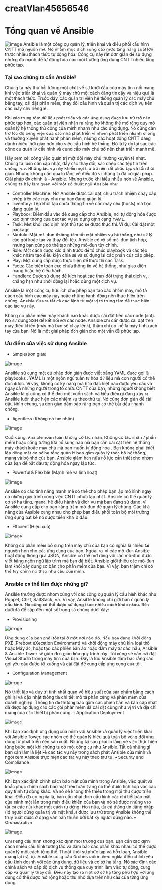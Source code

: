 # creatVlan45656546

# Tổng quan về Ansible
![image](https://user-images.githubusercontent.com/129259654/229782993-26794af9-4404-4240-b431-dbfa73c13a01.png)
  Ansible là một công cụ quản lý, triển khai và điều phối cấu hình CNTT mã nguồn mở. Nó nhằm mục đích cung cấp mức tăng năng suất lớn trước nhiều thách thức tự động hóa. Công cụ này rất đơn giản để sử dụng nhưng đủ mạnh để tự động hóa các môi trường ứng dụng CNTT nhiều tầng phức tạp.
 ### Tại sao chúng ta cần Ansible?
  Chúng ta hãy thử hồi tưởng một chút về sự khởi đầu của máy tính nối mạng khi việc triển khai và quản lý máy chủ một cách đáng tin cậy và hiệu quả là một thách thức. Trước đây, các quản trị viên hệ thống quản lý các máy chủ bằng tay, cài đặt phần mềm, thay đổi cấu hình và quản trị các dịch vụ trên các máy chủ riêng lẻ.
  
  Khi các trung tâm dữ liệu phát triển và các ứng dụng được lưu trữ trở nên phức tạp hơn, các quản trị viên nhận ra rằng họ không thể mở rộng quy mô quản lý hệ thống thủ công của mình nhanh như các ứng dụng. Nó cũng cản trở tốc độ công việc của các nhà phát triển vì nhóm phát triển nhanh chóng và thường xuyên phát hành phần mềm, nhưng các hoạt động CNTT đang dành nhiều thời gian hơn cho việc cấu hình hệ thống. Đó là lý do tại sao các công cụ quản lý cấu hình và cung cấp máy chủ trở nên phát triển mạnh mẽ.
  
Hãy xem xét công việc quản trị một đội máy chủ thường xuyên tẻ nhạt. Chúng ta luôn cần cập nhật, đẩy các thay đổi, sao chép các tệp tin trên chúng, v.v. Những tác vụ này khiến mọi thứ trở nên rất phức tạp và tốn thời gian. Nhưng không cần quá lo lắng về điều đó vì chúng ta đã có giải pháp. Giải pháp đó chính là - Ansible. Nhưng trước khi hiểu nhiều hơn về Ansible, chúng ta hãy làm quen với một số thuật ngữ Ansible như:
+ Controller Machine: Nơi Ansible được cài đặt, chịu trách nhiệm chạy cấp phép trên các máy chủ mà bạn đang quản lý.
+ Inventory: Tệp khởi tạo chứa thông tin về các máy chủ (hosts) mà bạn đang quản lý.
+ Playbook: Điểm đầu vào để cung cấp cho Ansible, nơi tự động hóa được xác định thông qua các tác vụ sử dụng định dạng YAML.
+ Task: Một khối xác định một thủ tục sẽ được thực thi. Ví dụ: Cài đặt một package
+ Module: Một mô-đun thường tóm tắt một nhiệm vụ hệ thống, như xử lý các gói hoặc tạo và thay đổi tệp. Ansible có vô số mô-đun tích hợp, nhưng bạn cũng có thể tạo những mô-đun tùy chỉnh.
+ Role: Một cách được xác định trước để tổ chức playbook và các tệp khác nhằm tạo điều kiện chia sẻ và sử dụng lại các phần của cấp phép.
+ Play: Một cung cấp được thực hiện để thực thi các Task.
+ Facts: Các biến toàn cục chứa thông tin về hệ thống, như giao diện mạng hoặc hệ điều hành.
+ Handlers: Được sử dụng để kích hoạt các thay đổi trạng thái dịch vụ, chẳng hạn như khởi động lại hoặc dừng một dịch vụ.

Ansible là một công cụ hữu ích cho phép bạn tạo các nhóm máy, mô tả cách cấu hình các máy này hoặc những hành động nên thực hiện trên chúng. Ansible đưa ra tất cả các lệnh từ một vị trí trung tâm để thực hiện các tác vụ này.
  
Không có phần mềm máy khách nào khác được cài đặt trên các node (nút). Nó sử dụng SSH để kết nối với các node. Ansible chỉ cần được cài đặt trên máy điều khiển (máy mà bạn sẽ chạy lệnh), thậm chí có thể là máy tính xách tay của bạn. Nó là một giải pháp đơn giản cho một vấn đề phức tạp. 
 ### Ưu điểm của việc sử dụng Ansible
 - Simple(Đơn giản)
 
 ![image](https://user-images.githubusercontent.com/129259654/229785341-555e0de3-6eb0-4156-a711-221c82e7824b.png)
 
Ansible sử dụng một cú pháp đơn giản được viết bằng YAML được gọi là playbooks . YAML là một ngôn ngữ tuần tự hóa dữ liệu mà con người có thể đọc được. Vì vậy, không có kỹ năng mã hóa đặc biệt nào được yêu cầu và ngay cả những người trong tổ chức CNTT của bạn, những người không biết Ansible là gì cũng có thể đọc một cuốn sách và hiểu điều gì đang xảy ra. Ansible luôn thực hiện các nhiệm vụ theo thứ tự. Nó cũng đơn giản để cài đặt. Nhìn chung, sự đơn giản đảm bảo rằng bạn có thể bắt đầu nhanh chóng.

- Agentless (Không có tác nhân)

![image](https://user-images.githubusercontent.com/129259654/229785439-f3f6c9a1-4acd-4625-bf46-24eee5d1d89e.png)

Cuối cùng, Ansible hoàn toàn không có tác nhân. Không có tác nhân / phần mềm hoặc cổng tường lửa bổ sung nào mà bạn cần cài đặt trên hệ thống máy khách hoặc máy chủ mà bạn muốn tự động hóa .  Bạn không phải thiết lập riêng một cơ sở hạ tầng quản lý bao gồm quản lý toàn bộ hệ thống, mạng và bộ nhớ của bạn. Ansible giảm hơn nữa nỗ lực cần thiết cho nhóm của bạn để bắt đầu tự động hóa ngay lập tức.
- Powerful & Flexible (Mạnh mẽ và linh hoạt)

![image](https://user-images.githubusercontent.com/129259654/229785612-29972f9d-4e00-48c8-b6b1-fedee432af30.png)

Ansible có các tính năng mạnh mẽ có thể cho phép bạn lập mô hình ngay cả những quy trình công việc CNTT phức tạp nhất. Ansible có thể quản lý cơ sở hạ tầng, mạng, hệ điều hành và dịch vụ mà bạn đang sử dụng, vì Ansible cung cấp cho bạn hàng trăm mô-đun để quản lý chúng. Các khả năng của Ansible cùng nhau cho phép bạn điều phối toàn bộ môi trường ứng dụng bất kể nó được triển khai ở đâu.
- Efficient (Hiệu quả)

![image](https://user-images.githubusercontent.com/129259654/229785720-081da931-9f06-46f5-a65d-a843ddb76b31.png)

Không có phần mềm bổ sung trên máy chủ của bạn có nghĩa là nhiều tài nguyên hơn cho các ứng dụng của bạn. Ngoài ra, vì các mô-đun Ansible hoạt động thông qua JSON, Ansible có thể mở rộng với các mô-đun được viết bằng ngôn ngữ lập trình mà bạn đã biết. Ansible giới thiệu các mô-đun làm khối xây dựng cơ bản cho phần mềm của bạn. Vì vậy, bạn thậm chí có thể tùy chỉnh nó theo nhu cầu của mình.
### Ansible có thể làm được những gì?
Ansible thường được nhóm cùng với các công cụ quản lý cấu hình khác như Puppet, Chef, SaltStack, v.v. Vì vậy, Ansible không chỉ giới hạn ở quản lý cấu hình. Nó cũng có thể được sử dụng theo nhiều cách khác nhau. Bên dưới đã đề cập đến một số trong số chúng dưới đây:
- Provisioning

![image](https://user-images.githubusercontent.com/129259654/229786100-edc340e3-9736-47d1-8796-f28b06b0f139.png)

Ứng dụng của bạn phải tồn tại ở một nơi nào đó. Nếu bạn đang khởi động PXE (Preboot eXecution Environment) và khởi động máy chủ kim loại thô hoặc Máy ảo, hoặc tạo các phiên bản ảo hoặc đám mây từ các mẫu, Ansible & Ansible Tower sẽ giúp đơn giản hóa quy trình này. Tôi cũng sẽ cần cài đặt Visual Studio trong máy tính của bạn. Đây là lúc Ansible đảm bảo rằng các gói yêu cầu được tải xuống và cài đặt để cung cấp ứng dụng của tôi.
- Configuration Management

![image](https://user-images.githubusercontent.com/129259654/229786193-7353d820-0a7d-49a4-8da6-13637e93da29.png)

Nó thiết lập và duy trì tính nhất quán về hiệu suất của sản phẩm bằng cách ghi lại và cập nhật thông tin chi tiết mô tả phần cứng và phần mềm của doanh nghiệp. Thông tin đó thường bao gồm các phiên bản và bản cập nhật đã được áp dụng cho các gói phần mềm đã cài đặt cũng như vị trí và địa chỉ mạng của các thiết bị phần cứng. 
•	Application Deployment

 ![image](https://user-images.githubusercontent.com/129259654/229786418-a63ff771-7528-475c-b41f-954b039902d6.png)

Khi bạn xác định ứng dụng của mình với Ansible và quản lý việc triển khai với Ansible Tower, các nhóm có thể quản lý hiệu quả toàn bộ vòng đời ứng dụng từ phát triển đến sản xuất. Nhưng tại sao phải lo lắng về việc thực hiện từng bước một khi chúng ta có một công cụ như Ansible. Tất cả những gì bạn cần làm là liệt kê các tác vụ này trong sách phát Ansible của mình và ngồi xem Ansible thực hiện các tác vụ này theo thứ tự.
•	Security and Compliance

 ![image](https://user-images.githubusercontent.com/129259654/229786439-587584fe-7f9e-4f5e-80ce-f8121ca6ed06.png)
 
Khi bạn xác định chính sách bảo mật của mình trong Ansible, việc quét và khắc phục chính sách bảo mật trên toàn trang có thể được tích hợp vào các quy trình tự động khác. Và nó sẽ không thể thiếu trong mọi thứ được triển khai. Điều đó có nghĩa là, bạn cần phải định cấu hình các chi tiết bảo mật của mình một lần trong máy điều khiển của bạn và nó sẽ được nhúng vào tất cả các nút khác một cách tự động. Hơn nữa, tất cả thông tin đăng nhập (id người dùng quản trị và mật khẩu) được lưu trữ trong Ansible không thể truy xuất được ở dạng văn bản thuần bởi bất kỳ người dùng nào.
•	Orchestration

 ![image](https://user-images.githubusercontent.com/129259654/229786475-69cf63f1-ca05-4f88-a9c6-f873d2a29337.png)
 
Chỉ riêng cấu hình không xác định môi trường của bạn. Bạn cần xác định cách nhiều cấu hình tương tác và đảm bảo các phần khác nhau có thể được quản lý một cách tổng thể. Thoát khỏi sự phức tạp và hỗn loạn, Ansible mang lại trật tự. Ansible cung cấp Orchestration theo nghĩa điều chỉnh yêu cầu kinh doanh với các ứng dụng, dữ liệu và cơ sở hạ tầng. Nó xác định các chính sách và cấp độ dịch vụ thông qua quy trình làm việc tự động, cung cấp và quản lý thay đổi. Điều này tạo ra một cơ sở hạ tầng phù hợp với ứng dụng có thể được mở rộng hoặc thu nhỏ dựa trên nhu cầu của từng ứng dụng.

